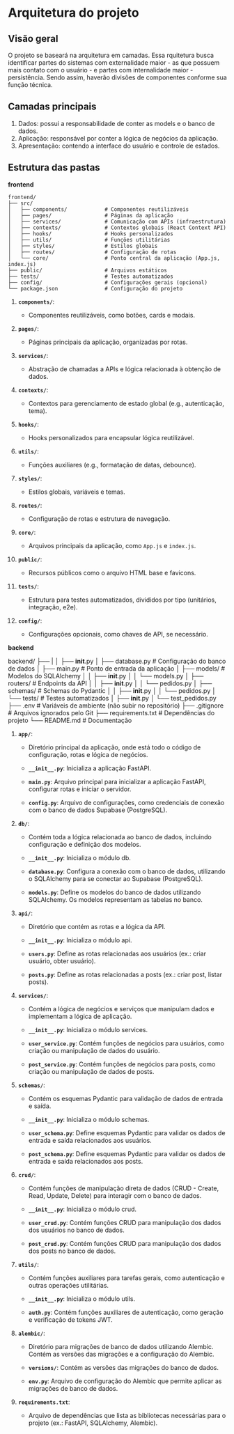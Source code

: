 # Arquitetura do projeto

## Visão geral
O projeto se baseará na arquitetura em camadas. Essa rquitetura busca identificar partes do sistemas com externalidade maior - as que possuem mais contato com o usuário - e partes com internalidade maior - persistência. Sendo assim, haverão divisões de componentes conforme sua função técnica.

## Camadas principais

1. Dados: possui a responsabilidade de conter as models e o banco de dados.
2. Aplicação: responsável por conter a lógica de negócios da aplicação.
3. Apresentação: contendo a interface do usuário e controle de estados.

## Estrutura das pastas

**frontend**

    frontend/
    ├── src/
    │   ├── components/            # Componentes reutilizáveis
    │   ├── pages/                 # Páginas da aplicação
    │   ├── services/              # Comunicação com APIs (infraestrutura)
    │   ├── contexts/              # Contextos globais (React Context API)
    │   ├── hooks/                 # Hooks personalizados
    │   ├── utils/                 # Funções utilitárias
    │   ├── styles/                # Estilos globais
    │   ├── routes/                # Configuração de rotas
    │   └── core/                  # Ponto central da aplicação (App.js, index.js)
    ├── public/                    # Arquivos estáticos
    ├── tests/                     # Testes automatizados
    ├── config/                    # Configurações gerais (opcional)
    └── package.json               # Configuração do projeto

1. **`components/`**: 
   - Componentes reutilizáveis, como botões, cards e modais.

2. **`pages/`**: 
   - Páginas principais da aplicação, organizadas por rotas.

3. **`services/`**: 
   - Abstração de chamadas a APIs e lógica relacionada à obtenção de dados.

4. **`contexts/`**: 
   - Contextos para gerenciamento de estado global (e.g., autenticação, tema).

5. **`hooks/`**: 
   - Hooks personalizados para encapsular lógica reutilizável.

6. **`utils/`**: 
   - Funções auxiliares (e.g., formatação de datas, debounce).

7. **`styles/`**: 
   - Estilos globais, variáveis e temas.

8. **`routes/`**: 
   - Configuração de rotas e estrutura de navegação.

9. **`core/`**: 
   - Arquivos principais da aplicação, como `App.js` e `index.js`.

10. **`public/`**: 
    - Recursos públicos como o arquivo HTML base e favicons.

11. **`tests/`**: 
    - Estrutura para testes automatizados, divididos por tipo (unitários, integração, e2e).

12. **`config/`**: 
    - Configurações opcionais, como chaves de API, se necessário.


**backend**

   backend/
   ├── |
   │   ├── __init__.py
   │   ├── database.py         # Configuração do banco de dados
   │   ├── main.py             # Ponto de entrada da aplicação
   │   ├── models/             # Modelos do SQLAlchemy
   │   │   ├── __init__.py
   │   │   └── models.py
   │   ├── routers/            # Endpoints da API
   │   │   ├── __init__.py
   │   │   └── pedidos.py
   │   ├── schemas/            # Schemas do Pydantic
   │   │   ├── __init__.py
   │   │   └── pedidos.py
   │   └── tests/              # Testes automatizados
   │       ├── __init__.py
   │       └── test_pedidos.py
   ├── .env                    # Variáveis de ambiente (não subir no repositório)
   ├── .gitignore              # Arquivos ignorados pelo Git
   ├── requirements.txt        # Dependências do projeto
   └── README.md               # Documentação
 
1. **`app/`**:
   - Diretório principal da aplicação, onde está todo o código de configuração, rotas e lógica de negócios.

    - **`__init__.py`**: Inicializa a aplicação FastAPI.
    - **`main.py`**: Arquivo principal para inicializar a aplicação FastAPI, configurar rotas e iniciar o servidor.
    - **`config.py`**: Arquivo de configurações, como credenciais de conexão com o banco de dados Supabase (PostgreSQL).

2. **`db/`**:
   - Contém toda a lógica relacionada ao banco de dados, incluindo configuração e definição dos modelos.

    - **`__init__.py`**: Inicializa o módulo db.
    - **`database.py`**: Configura a conexão com o banco de dados, utilizando o SQLAlchemy para se conectar ao Supabase (PostgreSQL).
    - **`models.py`**: Define os modelos do banco de dados utilizando SQLAlchemy. Os modelos representam as tabelas no banco.

3. **`api/`**:
   - Diretório que contém as rotas e a lógica da API.

    - **`__init__.py`**: Inicializa o módulo api.
    - **`users.py`**: Define as rotas relacionadas aos usuários (ex.: criar usuário, obter usuário).
    - **`posts.py`**: Define as rotas relacionadas a posts (ex.: criar post, listar posts).

4. **`services/`**:
   - Contém a lógica de negócios e serviços que manipulam dados e implementam a lógica de aplicação.

    - **`__init__.py`**: Inicializa o módulo services.
    - **`user_service.py`**: Contém funções de negócios para usuários, como criação ou manipulação de dados do usuário.
    - **`post_service.py`**: Contém funções de negócios para posts, como criação ou manipulação de dados de posts.

5. **`schemas/`**:
   - Contém os esquemas Pydantic para validação de dados de entrada e saída.

    - **`__init__.py`**: Inicializa o módulo schemas.
    - **`user_schema.py`**: Define esquemas Pydantic para validar os dados de entrada e saída relacionados aos usuários.
    - **`post_schema.py`**: Define esquemas Pydantic para validar os dados de entrada e saída relacionados aos posts.

6. **`crud/`**:
   - Contém funções de manipulação direta de dados (CRUD - Create, Read, Update, Delete) para interagir com o banco de dados.

    - **`__init__.py`**: Inicializa o módulo crud.
    - **`user_crud.py`**: Contém funções CRUD para manipulação dos dados dos usuários no banco de dados.
    - **`post_crud.py`**: Contém funções CRUD para manipulação dos dados dos posts no banco de dados.

7. **`utils/`**:
   - Contém funções auxiliares para tarefas gerais, como autenticação e outras operações utilitárias.

    - **`__init__.py`**: Inicializa o módulo utils.
    - **`auth.py`**: Contém funções auxiliares de autenticação, como geração e verificação de tokens JWT.

8. **`alembic/`**:
   - Diretório para migrações de banco de dados utilizando Alembic. Contém as versões das migrações e a configuração do Alembic.

    - **`versions/`**: Contém as versões das migrações do banco de dados.
    - **`env.py`**: Arquivo de configuração do Alembic que permite aplicar as migrações de banco de dados.

9. **`requirements.txt`**:
   - Arquivo de dependências que lista as bibliotecas necessárias para o projeto (ex.: FastAPI, SQLAlchemy, Alembic).
